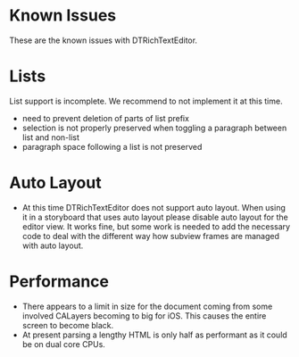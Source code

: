 Known Issues
============

These are the known issues with DTRichTextEditor.

Lists
=====

List support is incomplete. We recommend to not implement it at this time.

- need to prevent deletion of parts of list prefix
- selection is not properly preserved when toggling a paragraph between list and non-list
- paragraph space following a list is not preserved

Auto Layout
===========

- At this time DTRichTextEditor does not support auto layout. When using it in a storyboard that uses auto layout please disable auto layout for the editor view. It works fine, but some work is needed to add the necessary code to deal with the different way how subview frames are managed with auto layout.

Performance
===========

- There appears to a limit in size for the document coming from some involved CALayers becoming to big for iOS. This causes the entire screen to become black.
- At present parsing a lengthy HTML is only half as performant as it could be on dual core CPUs.
